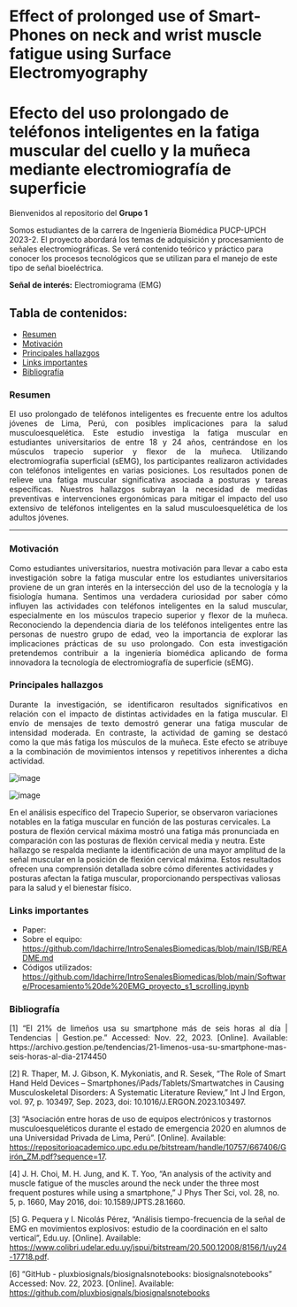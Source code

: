 # Effect of prolonged use of Smart-Phones on neck and wrist muscle fatigue using Surface Electromyography
# Efecto del uso prolongado de teléfonos inteligentes en la fatiga muscular del cuello y la muñeca mediante electromiografía de superficie

Bienvenidos al repositorio del **Grupo 1**

Somos estudiantes de la carrera de Ingeniería Biomédica PUCP-UPCH 2023-2.
El proyecto abordará los temas de adquisición y procesamiento de señales electromiográficas. Se verá contenido teórico y práctico para conocer los procesos tecnológicos que se utilizan para el manejo de este tipo de señal bioeléctrica.

**Señal de interés:** Electromiograma (EMG)

<h2 align="justify"> 
Tabla de contenidos:
</h2>

- [Resumen](#resumen)
- [Motivación](#motivación)
- [Principales hallazgos](#principales-hallazgos)
- [Links importantes](#links-importantes)
- [Bibliografía](#bibliografía)
  
### Resumen
<p align="justify"> 
El uso prolongado de teléfonos inteligentes es frecuente entre los adultos jóvenes de Lima, Perú, con posibles implicaciones para la salud musculoesquelética. Este estudio investiga la fatiga muscular en estudiantes universitarios de entre 18 y 24 años, centrándose en los músculos trapecio superior y flexor de la muñeca. Utilizando electromiografía superficial (sEMG), los participantes realizaron actividades con teléfonos inteligentes en varias posiciones. Los resultados ponen de relieve una fatiga muscular significativa asociada a posturas y tareas específicas. Nuestros hallazgos subrayan la necesidad de medidas preventivas e intervenciones ergonómicas para mitigar el impacto del uso extensivo de teléfonos inteligentes en la salud musculoesquelética de los adultos jóvenes.
</p>

---

### Motivación
<p align="justify"> 
Como estudiantes universitarios, nuestra motivación para llevar a cabo esta investigación sobre la fatiga muscular entre los estudiantes universitarios proviene de un gran interés en la intersección del uso de la tecnología y la fisiología humana. Sentimos una verdadera curiosidad por saber cómo influyen las actividades con teléfonos inteligentes en la salud muscular, especialmente en los músculos trapecio superior y flexor de la muñeca. Reconociendo la dependencia diaria de los teléfonos inteligentes entre las personas de nuestro grupo de edad, veo la importancia de explorar las implicaciones prácticas de su uso prolongado. Con esta investigación pretendemos contribuir a la ingeniería biomédica aplicando de forma innovadora la tecnología de electromiografía de superficie (sEMG).   
</p>

### Principales hallazgos
<p align="justify"> 
Durante la investigación, se identificaron resultados significativos en relación con el impacto de distintas actividades en la fatiga muscular. El envío de mensajes de texto demostró generar una fatiga muscular de intensidad moderada. En contraste, la actividad de gaming se destacó como la que más fatiga los músculos de la muñeca. Este efecto se atribuye a la combinación de movimientos intensos y repetitivos inherentes a dicha actividad.

![image](https://github.com/ldachirre/IntroSenalesBiomedicas/assets/42382614/fbadf51a-69b4-4875-9a24-c1696f07c98b)

![image](https://github.com/ldachirre/IntroSenalesBiomedicas/assets/42382614/fb51b419-a48e-46ab-9bf2-6dd26bb542b4)

En el análisis específico del Trapecio Superior, se observaron variaciones notables en la fatiga muscular en función de las posturas cervicales. La postura de flexión cervical máxima mostró una fatiga más pronunciada en comparación con las posturas de flexión cervical media y neutra. Este hallazgo se respalda mediante la identificación de una mayor amplitud de la señal muscular en la posición de flexión cervical máxima. Estos resultados ofrecen una comprensión detallada sobre cómo diferentes actividades y posturas afectan la fatiga muscular, proporcionando perspectivas valiosas para la salud y el bienestar físico. 
</p>

### Links importantes
* Paper:
* Sobre el equipo: https://github.com/ldachirre/IntroSenalesBiomedicas/blob/main/ISB/README.md
* Códigos utilizados:  https://github.com/ldachirre/IntroSenalesBiomedicas/blob/main/Software/Procesamiento%20de%20EMG_proyecto_s1_scrolling.ipynb


### Bibliografía
<p align="justify"> 
[1]    	“El 21% de limeños usa su smartphone más de seis horas al día | Tendencias | Gestion.pe.” Accessed: Nov. 22, 2023. [Online]. Available: https://archivo.gestion.pe/tendencias/21-limenos-usa-su-smartphone-mas-seis-horas-al-dia-2174450

[2]    	R. Thaper, M. J. Gibson, K. Mykoniatis, and R. Sesek, “The Role of Smart Hand Held Devices – Smartphones/iPads/Tablets/Smartwatches in Causing Musculoskeletal Disorders: A Systematic Literature Review,” Int J Ind Ergon, vol. 97, p. 103497, Sep. 2023, doi: 10.1016/J.ERGON.2023.103497.

[3] “Asociación entre horas de uso de equipos electrónicos y trastornos musculoesqueléticos durante el estado de emergencia 2020 en alumnos de una Universidad Privada de Lima, Perú”. [Online]. Available: https://repositorioacademico.upc.edu.pe/bitstream/handle/10757/667406/Girón_ZM.pdf?sequence=17.

[4]   	J. H. Choi, M. H. Jung, and K. T. Yoo, “An analysis of the activity and muscle fatigue of the muscles around the neck under the three most frequent postures while using a smartphone,” J Phys Ther Sci, vol. 28, no. 5, p. 1660, May 2016, doi: 10.1589/JPTS.28.1660.

[5] G. Pequera y I. Nicolás Pérez, “Análisis tiempo-frecuencia de la señal de EMG en movimientos explosivos: estudio de la coordinación en el salto vertical”, Edu.uy. [Online]. Available: https://www.colibri.udelar.edu.uy/jspui/bitstream/20.500.12008/8156/1/uy24-17718.pdf. 

[6] “GitHub - pluxbiosignals/biosignalsnotebooks: biosignalsnotebooks” Accessed: Nov. 22, 2023. [Online]. Available: https://github.com/pluxbiosignals/biosignalsnotebooks
</p>
